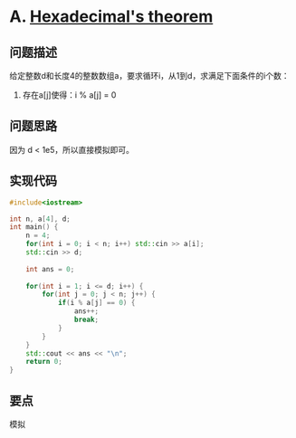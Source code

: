 # A. [Hexadecimal's theorem](https://codeforces.com/problemset/problem/199/A)

## 问题描述

给定整数d和长度4的整数数组a，要求循环i，从1到d，求满足下面条件的i个数：

1. 存在a[j]使得：i % a[j] = 0



## 问题思路

因为 d < 1e5，所以直接模拟即可。



## 实现代码

```c++
#include<iostream>

int n, a[4], d;
int main() {
	n = 4;
	for(int i = 0; i < n; i++) std::cin >> a[i];
	std::cin >> d;
	
	int ans = 0;
	
	for(int i = 1; i <= d; i++) {
		for(int j = 0; j < n; j++) {
			if(i % a[j] == 0) {
				ans++;
				break;
			}
		}
	}
	std::cout << ans << "\n";
	return 0;
}
```



## 要点

模拟